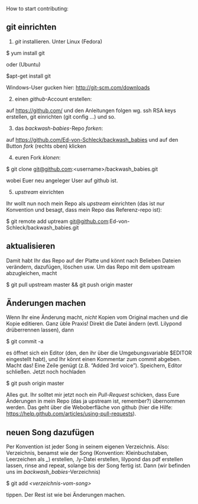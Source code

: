 How to start contributing:

## git einrichten ##

1. *git* installieren. Unter Linux (Fedora)

  $ yum install git

  oder (Ubuntu)

  $apt-get install git

  Windows-User gucken hier: http://git-scm.com/downloads

2. einen *github*-Account erstellen:

  auf https://github.com/
  und den Anleitungen folgen wg. ssh RSA keys erstellen, git einrichten (git config …) und so.

3. das _backwash-babies_-Repo *forken*:

  auf https://github.com/Ed-von-Schleck/backwash_babies und auf den Button *fork* (rechts oben) klicken

4. euren Fork *klonen*:

  $ git clone git@github.com:&lt;username&gt;/backwash_babies.git

  wobei <username> Euer neu angeleger User auf github ist.

5. *upstream* einrichten

  Ihr wollt nun noch mein Repo als *upstream* einrichten (das ist nur Konvention und besagt, dass mein Repo das Referenz-repo ist):

  $ git remote add uptream git@github.com:Ed-von-Schleck/backwash_babies.git

## aktualisieren ##

Damit habt Ihr das Repo auf der Platte und könnt nach Belieben Dateien verändern, dazufügen, löschen usw. Um das Repo mit dem upstream abzugleichen, macht

$ git pull upstream master && git push origin master

## Änderungen machen ##

Wenn Ihr eine Änderung macht, *nicht* Kopien vom Original machen und die Kopie editieren. Ganz üble Praxis! Direkt die Datei ändern (evtl. Lilypond drüberrennen lassen), dann

$ git commit -a

es öffnet sich ein Editor (den, den ihr über die Umgebungsvariable $EDITOR eingestellt habt), und Ihr könnt einen Kommentar zum commit abgeben. Macht das! Eine Zeile genügt (z.B. “Added 3rd voice”). Speichern, Editor schließen. Jetzt noch hochladen

$ git push origin master

Alles gut. Ihr solltet mir jetzt noch ein *Pull-Request* schicken, dass Eure Änderungen in mein Repo (das ja upstream ist, remember?) übernommen werden. Das geht über die Weboberfläche von github (hier die Hilfe: https://help.github.com/articles/using-pull-requests).

## neuen Song dazufügen ##

Per Konvention ist jeder Song in seinem eigenen Verzeichnis. Also: Verzeichnis, benamst wie der Song (Konvention: Kleinbuchstaben, Leerzeichen als *_*) erstellen, <songtitle>.ly-Datei erstellen, lilypond das pdf erstellen lassen, rinse and repeat, solange bis der Song fertig ist. Dann (wir befinden uns im *backwash_babies*-Verzeichnis)

$ git add *&lt;verzeichnis-vom-song&gt;*

tippen. Der Rest ist wie bei Änderungen machen.

